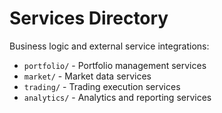 # Services Directory

Business logic and external service integrations:

- `portfolio/` - Portfolio management services
- `market/` - Market data services
- `trading/` - Trading execution services
- `analytics/` - Analytics and reporting services
